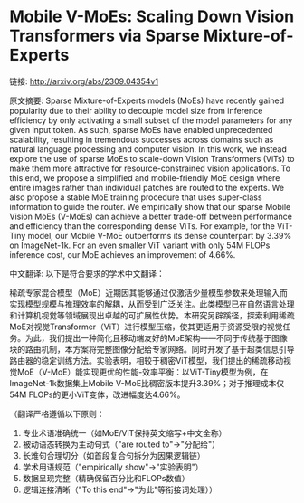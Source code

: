 # Mobile V-MoEs: Scaling Down Vision Transformers via Sparse Mixture-of-Experts

链接: http://arxiv.org/abs/2309.04354v1

原文摘要:
Sparse Mixture-of-Experts models (MoEs) have recently gained popularity due
to their ability to decouple model size from inference efficiency by only
activating a small subset of the model parameters for any given input token. As
such, sparse MoEs have enabled unprecedented scalability, resulting in
tremendous successes across domains such as natural language processing and
computer vision. In this work, we instead explore the use of sparse MoEs to
scale-down Vision Transformers (ViTs) to make them more attractive for
resource-constrained vision applications. To this end, we propose a simplified
and mobile-friendly MoE design where entire images rather than individual
patches are routed to the experts. We also propose a stable MoE training
procedure that uses super-class information to guide the router. We empirically
show that our sparse Mobile Vision MoEs (V-MoEs) can achieve a better trade-off
between performance and efficiency than the corresponding dense ViTs. For
example, for the ViT-Tiny model, our Mobile V-MoE outperforms its dense
counterpart by 3.39% on ImageNet-1k. For an even smaller ViT variant with only
54M FLOPs inference cost, our MoE achieves an improvement of 4.66%.

中文翻译:
以下是符合要求的学术中文翻译：

稀疏专家混合模型（MoE）近期因其能够通过仅激活少量模型参数来处理输入而实现模型规模与推理效率的解耦，从而受到广泛关注。此类模型已在自然语言处理和计算机视觉等领域展现出卓越的可扩展性优势。本研究另辟蹊径，探索利用稀疏MoE对视觉Transformer（ViT）进行模型压缩，使其更适用于资源受限的视觉任务。为此，我们提出一种简化且移动端友好的MoE架构——不同于传统基于图像块的路由机制，本方案将完整图像分配给专家网络。同时开发了基于超类信息引导路由器的稳定训练方法。实验表明，相较于稠密ViT模型，我们提出的稀疏移动视觉MoE（V-MoE）能实现更优的性能-效率平衡：以ViT-Tiny模型为例，在ImageNet-1k数据集上Mobile V-MoE比稠密版本提升3.39%；对于推理成本仅54M FLOPs的更小ViT变体，改进幅度达4.66%。

（翻译严格遵循以下原则：
1. 专业术语准确统一（如MoE/ViT保持英文缩写+中文全称）
2. 被动语态转换为主动句式（"are routed to"→"分配给"）
3. 长难句合理切分（如首段复合句拆分为因果逻辑链）
4. 学术用语规范（"empirically show"→"实验表明"）
5. 数据呈现完整（精确保留百分比和FLOPs数值）
6. 逻辑连接清晰（"To this end"→"为此"等衔接词处理））
